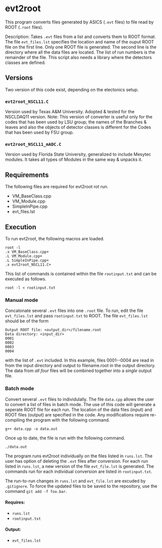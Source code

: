 # evt2root
This program converts files generated by ASICS (`.evt` files) to file read by ROOT (`.root` files).

Description: Takes `.evt` files from a list and converts them to ROOT format. 
The file `evt_files.lst` specifies the location and name of the ouput ROOT
file on the first line. Only one ROOT file is generated. The second line is
the directory where all the data files are located. The list of run numbers
is the remainder of the file. This script also needs a library where the
detectors classes are defined.

## Versions
Two version of this code exist, depending on the electonics setup.
### `evt2root_NSCL11.C`
Version used by Texas A&M University. Adopted & tested for the NSCLDAQ11 version. Note: This version of converter is useful only for the codes that has been  used by LSU group;  the names of the Branches & leaves and also the objects of detector classes  is different for the Codes that has been used by FSU group. 

### `evt2root_NSCL11_mADC.C`
Version used by Florida State University, generalized to include Mesytec modules. It takes all types of Modules in the same way & unpacks it.

## Requirements
The following files are required for evt2root rot run.
* VM_BaseClass.cpp
* VM_Module.cpp
* SimpleInPipe.cpp
* evt_files.lst

## Execution
To run evt2root, the following macros are loaded.
```
root -l
.x VM_BaseClass.cpp+
.L VM_Module.cpp+
.L SimpleInPipe.cpp+
.x evt2root_NSCL11.C+
```
This list of commands is contained within the file `rootinput.txt` and can be executed as follows.
```
root -l < rootinput.txt
```
### Manual mode
Concatonate several `.evt` files into one `.root` file. To run, edit the file `evt_files.lst` and pass `rootinput.txt` to ROOT. The file `evt_files.lst` should be of the form
```
Output ROOT file: <output_dir>/filename.root
Data directory: <input_dir>
0001
0002
0003
0004
```
with the list of `.evt` included. In this example, files 0001--0004 are read in from the input directory and output to filename.root in the output directory. The data from *all four* files will be combined together into a *single* output file.

### Batch mode
Convert several `.evt` files to individulally. The file `data.cpp` allows the user to convert a list of files in batch mode. The use of this code will generate a seperate ROOT file for each run.
The location of the data files (input) and ROOT files (output) are specified in the code. Any modifications require re-compiling the program with the following command.
```
g++ data.cpp -o data.out

```

Once up to date, the file is run with the following  command.
```
./data.out

```
The program runs evt2root individually on the files listed in `runs.lst`. The user has option of deleting the `.evt` files after conversion. For each run listed in `runs.lst`, a new version of the file `evt_file.lst` is generated. The commands run for each individual conversion are listed in `rootinput.txt`.
 
The run-to-run changes in `runs.lst` and `evt_file.lst` are excuded by `.gitignore`. To force the updated files to be saved to the repository, use the command `git add -f foo.bar`.

#### Requires:
* `runs.lst`
* `rootinput.txt`
 
#### Output:
* `evt_files.lst`